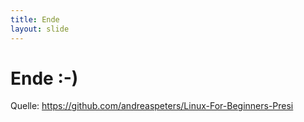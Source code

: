 ```yaml
---
title: Ende
layout: slide
---
```


# Ende :-)

Quelle: https://github.com/andreaspeters/Linux-For-Beginners-Presi
